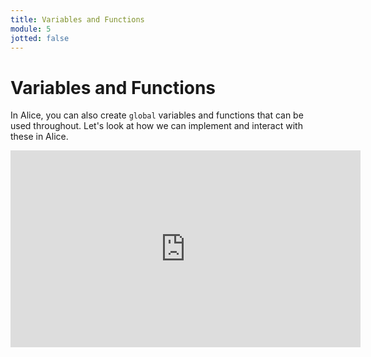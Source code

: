 ```yaml
---
title: Variables and Functions
module: 5
jotted: false
---
```


# Variables and Functions

In Alice, you can also create `global` variables and functions that can be used throughout.  Let's look at how we can implement and interact with these in Alice.

<!-- video -->
<iframe width="560" height="315" src="https://umontana.zoom.us/recording/share/cEaYlsJUrYnKzLMT0by3mFeZBFDN54sj2rArDUtu1XmwIumekTziMw" frameborder="0" allow="accelerometer; autoplay; encrypted-media; gyroscope; picture-in-picture" allowfullscreen></iframe>